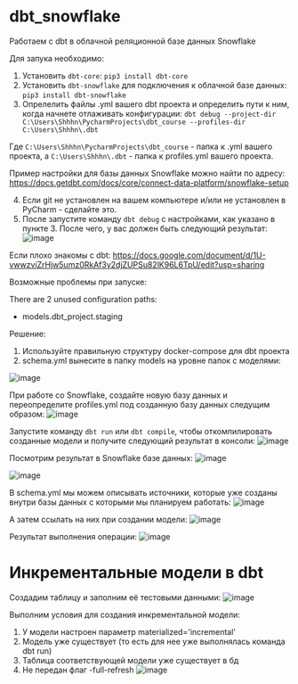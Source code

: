 # dbt_snowflake
Работаем с dbt в облачной реляционной базе данных Snowflake

Для запука необходимо: 
1. Установить `dbt-core`: `pip3 install dbt-core`
2. Установить `dbt-snowflake` для подключения к облачной базе данных: `pip3 install dbt-snowflake`
3. Опрелелить файлы .yml вашего dbt проекта и определить пути к ним, когда начнете отлаживать конфигурации: `dbt debug --project-dir C:\Users\Shhhn\PycharmProjects\dbt_course --profiles-dir C:\Users\Shhhn\.dbt`

Где `C:\Users\Shhhn\PycharmProjects\dbt_course` - папка к .yml вашего проекта, а `C:\Users\Shhhn\.dbt` - папка к profiles.yml вашего проекта.

Пример настройки для базы данных Snowflake можно найти по адресу: https://docs.getdbt.com/docs/core/connect-data-platform/snowflake-setup 

4. Если git не установлен на вашем компьютере и/или не установлен в PyCharm - сделайте это. 
5. После запустите команду `dbt debug` с настройками, как указано в пункте 3. После чего, у вас должен быть следующий результат:  
![image](https://github.com/user-attachments/assets/dcb8bfd6-21f6-4683-9d26-4c8209b676ec)

Если плохо знакомы с dbt: https://docs.google.com/document/d/1U-vwwzviZrHjw5umz0RkAf3y2djZUPSu82lK96L6TpU/edit?usp=sharing 

Возможные проблемы при запуске: 

There are 2 unused configuration paths:
- models.dbt_project.staging

Решение: 
1. Используйте правильную структуру docker-compose для dbt проекта
2. schema.yml вынесите в папку models на уровне папок с моделями:

![image](https://github.com/user-attachments/assets/737c8b91-6fd0-4287-906b-9ab8629b25e5)

При работе со Snowflake, создайте новую базу данных и переопределите profiles.yml под созданную базу данных следущим образом: 
![image](https://github.com/user-attachments/assets/1bcd56a4-6bbe-4ae8-b570-9ab76df7010e)

Запустите команду `dbt run` или `dbt compile`, чтобы откомпилировать созданные модели и получите следующий результат в консоли: 
![image](https://github.com/user-attachments/assets/81d11973-0078-4959-ad78-4d19a99b3212)

Посмотрим результат в Snowflake базе данных: 
![image](https://github.com/user-attachments/assets/66fff06a-d27b-4c32-8e52-b412c88314b7)

![image](https://github.com/user-attachments/assets/4a106d58-abe2-4390-b06d-4797ca409770)

В schema.yml мы можем описывать источники, которые уже созданы внутри базы данных с которыми мы планируем работать: 
![image](https://github.com/user-attachments/assets/91c970d7-cda3-4f53-a7fa-f515d54d1afa)

А затем ссылать на них при создании модели: 
![image](https://github.com/user-attachments/assets/48c490c5-14f9-4f40-a1d7-1e43b6ec1ebe)

Результат выполнения операции: 
![image](https://github.com/user-attachments/assets/18a734b8-573b-4779-926c-51163875f2b6)

# Инкрементальные модели в dbt 

Создадим таблицу и заполним её тестовыми данными: 
![image](https://github.com/user-attachments/assets/657af90d-fdc6-4381-aa2a-87170123e571)

Выполним условия для создания инкрементальной модели: 
1. У модели настроен параметр materialized='incremental'
2. Модель уже существует (то есть для нее уже выполнялась команда dbt run)
3. Таблица соответствующей модели уже существует в бд
4. Не передан флаг -full-refresh 
![image](https://github.com/user-attachments/assets/abb2adf0-fdd0-423a-99a5-52cd22de9a8a)



